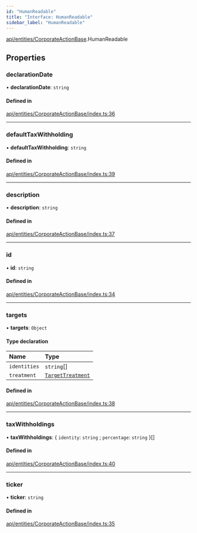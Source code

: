 ```yaml
---
id: "HumanReadable"
title: "Interface: HumanReadable"
sidebar_label: "HumanReadable"
---
```


[api/entities/CorporateActionBase](../../../../../modules/API/Entities/CorporateActionBase/CorporateActionBase.md).HumanReadable

## Properties

### declarationDate

• **declarationDate**: `string`

#### Defined in

[api/entities/CorporateActionBase/index.ts:36](https://github.com/PolymeshAssociation/polymesh-sdk/blob/720afb69c/src/api/entities/CorporateActionBase/index.ts#L36)

___

### defaultTaxWithholding

• **defaultTaxWithholding**: `string`

#### Defined in

[api/entities/CorporateActionBase/index.ts:39](https://github.com/PolymeshAssociation/polymesh-sdk/blob/720afb69c/src/api/entities/CorporateActionBase/index.ts#L39)

___

### description

• **description**: `string`

#### Defined in

[api/entities/CorporateActionBase/index.ts:37](https://github.com/PolymeshAssociation/polymesh-sdk/blob/720afb69c/src/api/entities/CorporateActionBase/index.ts#L37)

___

### id

• **id**: `string`

#### Defined in

[api/entities/CorporateActionBase/index.ts:34](https://github.com/PolymeshAssociation/polymesh-sdk/blob/720afb69c/src/api/entities/CorporateActionBase/index.ts#L34)

___

### targets

• **targets**: `Object`

#### Type declaration

| Name | Type |
| :------ | :------ |
| `identities` | `string`[] |
| `treatment` | [`TargetTreatment`](../../../../../enums/API/Entities/CorporateActionBase/Types/TargetTreatment/TargetTreatment.md) |

#### Defined in

[api/entities/CorporateActionBase/index.ts:38](https://github.com/PolymeshAssociation/polymesh-sdk/blob/720afb69c/src/api/entities/CorporateActionBase/index.ts#L38)

___

### taxWithholdings

• **taxWithholdings**: { `identity`: `string` ; `percentage`: `string`  }[]

#### Defined in

[api/entities/CorporateActionBase/index.ts:40](https://github.com/PolymeshAssociation/polymesh-sdk/blob/720afb69c/src/api/entities/CorporateActionBase/index.ts#L40)

___

### ticker

• **ticker**: `string`

#### Defined in

[api/entities/CorporateActionBase/index.ts:35](https://github.com/PolymeshAssociation/polymesh-sdk/blob/720afb69c/src/api/entities/CorporateActionBase/index.ts#L35)
